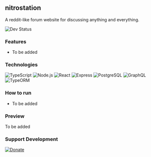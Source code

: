 ## nitrostation

A reddit-like forum website for discussing anything and everything.

![Dev Status](https://img.shields.io/badge/Development-in%20Progress-DC143C?style=for-the-badge)

### Features

-   To be added

### Technologies

![TypeScript](https://img.shields.io/badge/TypeScript-007ACC?style=for-the-badge&logo=typescript&logoColor=white)
![Node.js](https://img.shields.io/badge/Node.js-43853D?style=for-the-badge&logo=node.js&logoColor=white)
![React](https://img.shields.io/badge/React-20232A?style=for-the-badge&logo=react&logoColor=61DAFB)
![Express](https://img.shields.io/badge/Express.js-404D59?style=for-the-badge)
![PostgreSQL](https://img.shields.io/badge/PostgreSQL-316192?style=for-the-badge&logo=postgresql&logoColor=white)
![GraphQL](https://img.shields.io/badge/-GraphQL-FF1493?style=for-the-badge&logoColor=white)
![TypeORM](https://img.shields.io/badge/-TypeORM-FF4500?style=for-the-badge&logoColor=white)

### How to run

-   To be added

### Preview

To be added

### Support Development

[![Donate](https://img.shields.io/badge/Donate-Paypal-blue?style=for-the-badge)](https://www.paypal.me/sdnitrogen)
